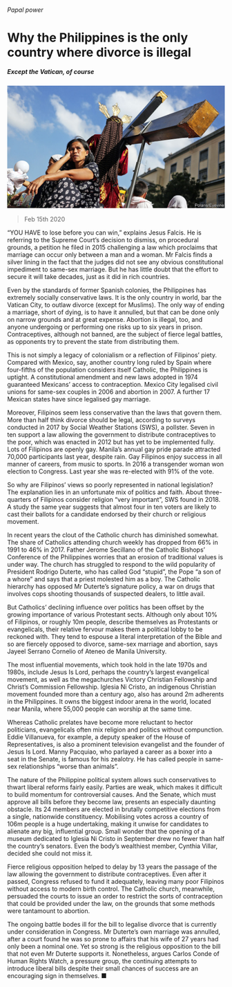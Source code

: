 ###### Papal power

# Why the Philippines is the only country where divorce is illegal 

##### Except the Vatican, of course 

![image](images/20200215_ASP003_0.jpg) 

> Feb 15th 2020 

“YOU HAVE to lose before you can win,” explains Jesus Falcis. He is referring to the Supreme Court’s decision to dismiss, on procedural grounds, a petition he filed in 2015 challenging a law which proclaims that marriage can occur only between a man and a woman. Mr Falcis finds a silver lining in the fact that the judges did not see any obvious constitutional impediment to same-sex marriage. But he has little doubt that the effort to secure it will take decades, just as it did in rich countries.

Even by the standards of former Spanish colonies, the Philippines has extremely socially conservative laws. It is the only country in world, bar the Vatican City, to outlaw divorce (except for Muslims). The only way of ending a marriage, short of dying, is to have it annulled, but that can be done only on narrow grounds and at great expense. Abortion is illegal, too, and anyone undergoing or performing one risks up to six years in prison. Contraceptives, although not banned, are the subject of fierce legal battles, as opponents try to prevent the state from distributing them.


This is not simply a legacy of colonialism or a reflection of Filipinos’ piety. Compared with Mexico, say, another country long ruled by Spain where four-fifths of the population considers itself Catholic, the Philippines is uptight. A constitutional amendment and new laws adopted in 1974 guaranteed Mexicans’ access to contraception. Mexico City legalised civil unions for same-sex couples in 2006 and abortion in 2007. A further 17 Mexican states have since legalised gay marriage.

Moreover, Filipinos seem less conservative than the laws that govern them. More than half think divorce should be legal, according to surveys conducted in 2017 by Social Weather Stations (SWS), a pollster. Seven in ten support a law allowing the government to distribute contraceptives to the poor, which was enacted in 2012 but has yet to be implemented fully. Lots of Filipinos are openly gay. Manila’s annual gay pride parade attracted 70,000 participants last year, despite rain. Gay Filipinos enjoy success in all manner of careers, from music to sports. In 2016 a transgender woman won election to Congress. Last year she was re-elected with 91% of the vote.

So why are Filipinos’ views so poorly represented in national legislation? The explanation lies in an unfortunate mix of politics and faith. About three-quarters of Filipinos consider religion “very important”, SWS found in 2018. A study the same year suggests that almost four in ten voters are likely to cast their ballots for a candidate endorsed by their church or religious movement.

In recent years the clout of the Catholic church has diminished somewhat. The share of Catholics attending church weekly has dropped from 66% in 1991 to 46% in 2017. Father Jerome Secillano of the Catholic Bishops’ Conference of the Philippines worries that an erosion of traditional values is under way. The church has struggled to respond to the wild popularity of President Rodrigo Duterte, who has called God “stupid”, the Pope “a son of a whore” and says that a priest molested him as a boy. The Catholic hierarchy has opposed Mr Duterte’s signature policy, a war on drugs that involves cops shooting thousands of suspected dealers, to little avail.

But Catholics’ declining influence over politics has been offset by the growing importance of various Protestant sects. Although only about 10% of Filipinos, or roughly 10m people, describe themselves as Protestants or evangelicals, their relative fervour makes them a political lobby to be reckoned with. They tend to espouse a literal interpretation of the Bible and so are fiercely opposed to divorce, same-sex marriage and abortion, says Jayeel Serrano Cornelio of Ateneo de Manila University.

The most influential movements, which took hold in the late 1970s and 1980s, include Jesus Is Lord, perhaps the country’s largest evangelical movement, as well as the megachurches Victory Christian Fellowship and Christ’s Commission Fellowship. Iglesia Ni Cristo, an indigenous Christian movement founded more than a century ago, also has around 2m adherents in the Philippines. It owns the biggest indoor arena in the world, located near Manila, where 55,000 people can worship at the same time.

Whereas Catholic prelates have become more reluctant to hector politicians, evangelicals often mix religion and politics without compunction. Eddie Villanueva, for example, a deputy speaker of the House of Representatives, is also a prominent television evangelist and the founder of Jesus Is Lord. Manny Pacquiao, who parlayed a career as a boxer into a seat in the Senate, is famous for his zealotry. He has called people in same-sex relationships “worse than animals”.

The nature of the Philippine political system allows such conservatives to thwart liberal reforms fairly easily. Parties are weak, which makes it difficult to build momentum for controversial causes. And the Senate, which must approve all bills before they become law, presents an especially daunting obstacle. Its 24 members are elected in brutally competitive elections from a single, nationwide constituency. Mobilising votes across a country of 106m people is a huge undertaking, making it unwise for candidates to alienate any big, influential group. Small wonder that the opening of a museum dedicated to Iglesia Ni Cristo in September drew no fewer than half the country’s senators. Even the body’s wealthiest member, Cynthia Villar, decided she could not miss it.

Fierce religious opposition helped to delay by 13 years the passage of the law allowing the government to distribute contraceptives. Even after it passed, Congress refused to fund it adequately, leaving many poor Filipinos without access to modern birth control. The Catholic church, meanwhile, persuaded the courts to issue an order to restrict the sorts of contraception that could be provided under the law, on the grounds that some methods were tantamount to abortion.

The ongoing battle bodes ill for the bill to legalise divorce that is currently under consideration in Congress. Mr Duterte’s own marriage was annulled, after a court found he was so prone to affairs that his wife of 27 years had only been a nominal one. Yet so strong is the religious opposition to the bill that not even Mr Duterte supports it. Nonetheless, argues Carlos Conde of Human Rights Watch, a pressure group, the continuing attempts to introduce liberal bills despite their small chances of success are an encouraging sign in themselves. ■


